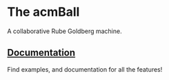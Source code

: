 # The acmBall

A collaborative Rube Goldberg machine.

## [Documentation](./docs/README.md)

Find examples, and documentation for all the features!
